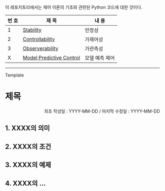 이 레포지토리에서는 제어 이론의 기초와 관련된 Python 코드에 대한 것이다.

|번 호|제 목|내 용|
|--|--|--|
|1|[Stability](https://github.com/seminarNotes/Control/blob/main/Stability.md)|안정성|
|2|[Controllability](https://github.com/seminarNotes/Control/blob/main/Controllability.md)|가제어성|
|3|[Observerability](https://github.com/seminarNotes/Control/blob/main/Observerability.md)|가관측성|
|X|[Model Predictive Control](https://github.com/seminarNotes/Control/blob/main/Model_Predictive_Control.md)|모델 예측 제어|


---
Template

# 제목

<p align="right">
최초 작성일 : YYYY-MM-DD / 마지막 수정일 : YYYY-MM-DD
</p>

## 1. XXXX의 의미
## 2. XXXX의 조건
## 3. XXXX의 예제
## 4. XXXX의 ... 


